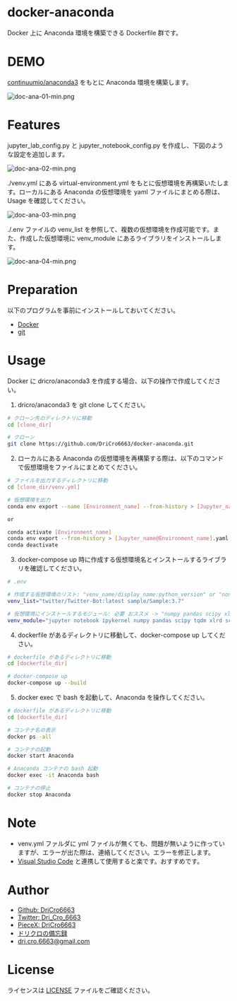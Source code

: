 # docker-anaconda

Docker 上に Anaconda 環境を構築できる Dockerfile 群です。

# DEMO

[continuumio/anaconda3][con/ana3] をもとに Anaconda 環境を構築します。

[con/ana3]: https://hub.docker.com/r/continuumio/anaconda3/

![doc-ana-01-min.png](https://user-images.githubusercontent.com/87227607/128315758-a99f1798-81a1-4313-b9b1-1ca4ec21501d.png)

# Features

jupyter_lab_config.py と jupyter_notebook_config.py を作成し、下図のような設定を追加します。

![doc-ana-02-min.png](https://user-images.githubusercontent.com/87227607/128315762-70dc183d-eb70-410a-bbf9-d0b7891277f5.png)

./venv.yml にある virtual-environment.yml をもとに仮想環境を再構築いたします。ローカルにある Anaconda の仮想環境を yaml ファイルにまとめる際は、Usage を確認してください。

![doc-ana-03-min.png](https://user-images.githubusercontent.com/87227607/128315764-13141905-f639-48f7-9236-5d5be46486d1.png)

./.env ファイルの venv_list を参照して、複数の仮想環境を作成可能です。また、作成した仮想環境に venv_module にあるライブラリをインストールします。

![doc-ana-04-min.png](https://user-images.githubusercontent.com/87227607/128315766-f2f68c2e-785e-4ef5-969b-5abc0fe4dffd.png)

# Preparation

以下のプログラムを事前にインストールしておいてください。

* [Docker](https://www.docker.com/products/docker-desktop)
* [git](https://git-scm.com/)

# Usage

Docker に dricro/anaconda3 を作成する場合、以下の操作で作成してください。

1. dricro/anaconda3 を git clone してください。

```bash
# クローン先のディレクトリに移動
cd [clone_dir]

# クローン
git clone https://github.com/DriCro6663/docker-anaconda.git
```

2. ローカルにある Anaconda の仮想環境を再構築する際は、以下のコマンドで仮想環境をファイルにまとめてください。

```bash
# ファイルを出力するディレクトリに移動
cd [clone_dir/venv.yml]

# 仮想環境を出力
conda env export --name [Environment_name] --from-history > [Jupyter_name@Environment_name].yaml

or

conda activate [Environment_name]
conda env export --from-history > [Jupyter_name@Environment_name].yaml
conda deactivate
```

3. docker-compose up 時に作成する仮想環境名とインストールするライブラリを確認してください。


```bash
# .env

# 作成する仮想環境のリスト: "venv_name/display_name:python_version" or "none"
venv_list="twitter/Twitter-Bot:latest sample/Sample:3.7"

# 仮想環境にインストールするモジュール: 必要 おススメ -> "numpy pandas scipy xlrd matplotlib"
venv_module="jupyter notebook ipykernel numpy pandas scipy tqdm xlrd scikit-learn matplotlib opencv"
```

4. dockerfile があるディレクトリに移動して、docker-compose up してください。

```bash
# dockerfile があるディレクトリに移動
cd [dockerfile_dir]

# docker-compose up
docker-compose up --build
```

5. docker exec で bash を起動して、Anaconda を操作してください。

```bash
# dockerfile があるディレクトリに移動
cd [dockerfile_dir]

# コンテナ名の表示
docker ps -all

# コンテナの起動
docker start Anaconda

# Anaconda コンテナの bash 起動
docker exec -it Anaconda bash

# コンテナの停止
docker stop Anaconda
```

# Note

* venv.yml ファルダに yml ファイルが無くても、問題が無いように作っていますが、エラーが出た際は、連絡してください。エラーを修正します。
* [Visual Studio Code][vs_code] と連携して使用すると楽です。おすすめです。

[vs_code]: https://code.visualstudio.com/download

# Author

* [Github: DriCro6663](https://github.com/DriCro6663)
* [Twitter: Dri_Cro_6663](https://twitter.com/Dri_Cro_6663)
* [PieceX: DriCro6663](https://www.piecex.com/users/profile/DriCro6663)
* [ドリクロの備忘録](https://dri-cro-6663.jp/)
* dri.cro.6663@gmail.com

# License

ライセンスは [LICENSE](./LICENSE) ファイルをご確認ください。